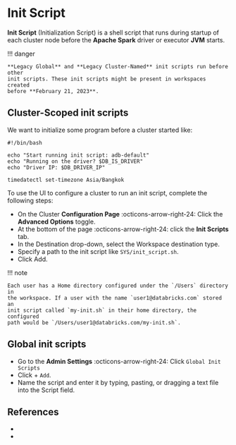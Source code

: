 # Init Script

**Init Script** (Initialization Script) is a shell script that runs during
startup of each cluster node before the **Apache Spark** driver or executor
**JVM** starts.

!!! danger

    **Legacy Global** and **Legacy Cluster-Named** init scripts run before other
    init scripts. These init scripts might be present in workspaces created
    before **February 21, 2023**.

## Cluster-Scoped init scripts

We want to initialize some program before a cluster started like:

```shell titiles="init_script.sh"
#!/bin/bash

echo "Start running init script: adb-default"
echo "Running on the driver? $DB_IS_DRIVER"
echo "Driver IP: $DB_DRIVER_IP"

timedatectl set-timezone Asia/Bangkok
```

To use the UI to configure a cluster to run an init script, complete the following steps:

- On the Cluster **Configuration Page** :octicons-arrow-right-24: Click the **Advanced Options** toggle.
- At the bottom of the page :octicons-arrow-right-24: click the **Init Scripts** tab.
- In the Destination drop-down, select the Workspace destination type.
- Specify a path to the init script like `SYS/init_script.sh`.
- Click Add.

!!! note

    Each user has a Home directory configured under the `/Users` directory in
    the workspace. If a user with the name `user1@databricks.com` stored an
    init script called `my-init.sh` in their home directory, the configured
    path would be `/Users/user1@databricks.com/my-init.sh`.

## Global init scripts

- Go to the **Admin Settings** :octicons-arrow-right-24: Click `Global Init Scripts`
- Click + `Add`.
- Name the script and enter it by typing, pasting, or dragging a text file
  into the Script field.

## References

- [](https://docs.databricks.com/clusters/init-scripts.html)
- [](https://www.youtube.com/watch?v=p9IPgYM4AyI)
